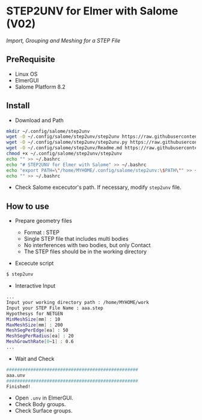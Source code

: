 
# STEP2UNV for Elmer with Salome (V02)

_Import, Grouping and Meshing for a STEP File_


## PreRequisite
* Linux OS
* ElmerGUI
* Salome Platform 8.2


## Install

* Download and Path

```bash
mkdir ~/.config/salome/step2unv
wget -O ~/.config/salome/step2unv/step2unv https://raw.githubusercontent.com/dymaxionkim/ElmerFEM_Examples/master/20170911_Salome_Script_STEP2UNV/step2unv
wget -O ~/.config/salome/step2unv/step2unv.py https://raw.githubusercontent.com/dymaxionkim/ElmerFEM_Examples/master/20170911_Salome_Script_STEP2UNV/step2unv.py
wget -O ~/.config/salome/step2unv/Readme.md https://raw.githubusercontent.com/dymaxionkim/ElmerFEM_Examples/master/20170911_Salome_Script_STEP2UNV/Readme.md
chmod +x ~/.config/salome/step2unv/step2unv
echo "" >> ~/.bashrc
echo "# STEP2UNV for Elmer with Salome" >> ~/.bashrc
echo "export PATH=\"/home/MYHOME/.config/salome/step2unv:\$PATH\"" >> ~/.bashrc
echo "" >> ~/.bashrc
```

* Check Salome excecutor's path. If necessary, modify `step2unv` file.


## How to use

* Prepare geometry files
  - Format : STEP
  - Single STEP file that includes multi bodies
  - No interferences with two bodies, but only Contact
  - The STEP files should be in the working directory

* Excecute script

```bash
$ step2unv
```

* Interactive Input

```bash
...
Input your working directory path : /home/MYHOME/work
Input your STEP File Name : aaa.step
Hypothesys for NETGEN
MinMeshSize[mm] : 10
MaxMeshSize[mm] : 200
MeshSegPerEdge[ea] : 50
MeshSegPerRadius[ea] : 20
MeshGrowthRate[0~1] : 0.6
...
```

* Wait and Check

```bash
#################################################
aaa.unv
#################################################
Finished!
```

* Open `.unv` in ElmerGUI.
* Check Body groups.
* Check Surface groups.
